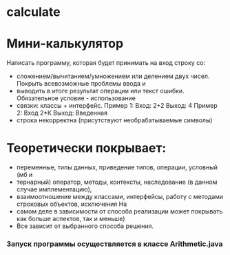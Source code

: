 # calculate

# Мини-калькулятор
Написать программу, которая будет принимать на вход строку со:
* сложением/вычитанием/умножением или делением двух чисел. Покрыть всевозможные проблемы ввода и
* выводить в итоге результат операции или текст ошибки. Обязательное условие - использование
* связки: классы + интерфейс. Пример 1: Вход: 2+2 Выход: 4 Пример 2: Вход 2*К Выход: Введенная
* строка некорректна (присутствуют необрабатываемые символы)

# Теоретически покрывает: 
* переменные, типы данных, приведение типов, операции, условный (мб и
* тернарный) оператор, методы, контексты, наследование (в данном случае имплементацию),
* взаимоотношение между классами, интерфейсы, работу с методами строковых объектов, исключения На
* самом деле в зависимости от способа реализации может покрывать как больше аспектов, так и меньше)
* Все зависит от выбранного способа решения.

### Запуск программы осуществляется в классе Arithmetic.java